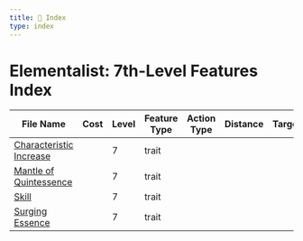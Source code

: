 ```yaml
---
title: 📑 Index
type: index
---
```


# Elementalist: 7th-Level Features Index

| File Name                                               | Cost | Level | Feature Type | Action Type | Distance | Target |
| ------------------------------------------------------- | ---- | ----- | ------------ | ----------- | -------- | ------ |
| [Characteristic Increase](../Characteristic%20Increase) |      | 7     | trait        |             |          |        |
| [Mantle of Quintessence](../Mantle%20of%20Quintessence) |      | 7     | trait        |             |          |        |
| [Skill](../Skill)                                       |      | 7     | trait        |             |          |        |
| [Surging Essence](../Surging%20Essence)                 |      | 7     | trait        |             |          |        |
